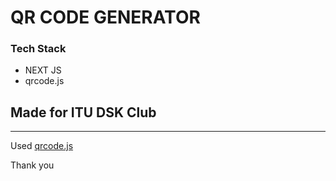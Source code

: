 # QR CODE GENERATOR

### Tech Stack

- NEXT JS
- qrcode.js

## Made for ITU DSK Club

---

Used [qrcode.js](http://davidshimjs.github.io/qrcodejs/)

Thank you
